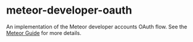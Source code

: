 # meteor-developer-oauth

An implementation of the Meteor developer accounts OAuth flow. See the [Meteor Guide](https://guide.meteor.com/accounts.html) for more details.
